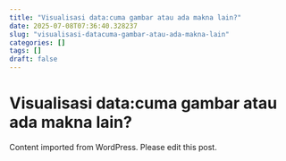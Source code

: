 ```yaml
---
title: "Visualisasi data:cuma gambar atau ada makna lain?"
date: 2025-07-08T07:36:40.328237
slug: "visualisasi-datacuma-gambar-atau-ada-makna-lain"
categories: []
tags: []
draft: false
---
```


# Visualisasi data:cuma gambar atau ada makna lain?

Content imported from WordPress. Please edit this post.
